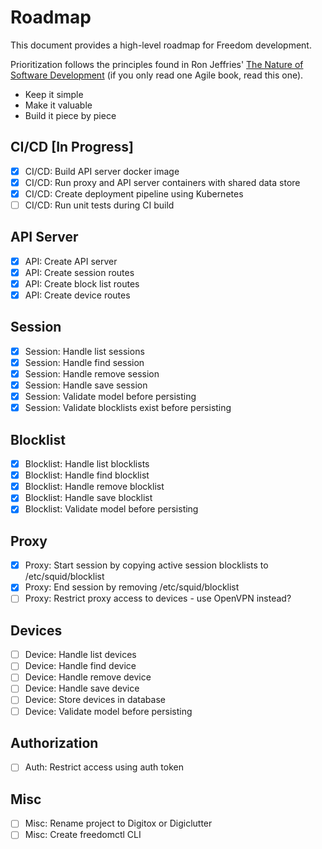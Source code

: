 # Roadmap

This document provides a high-level roadmap for Freedom development.

Prioritization follows the principles found in Ron Jeffries' [The Nature of Software Development](https://www.amazon.com/gp/product/1941222374/ref=as_li_tl?ie=UTF8&camp=1789&creative=9325&creativeASIN=1941222374&linkCode=as2&tag=github-jonathanfoster-freedom-20&linkId=eb959b758bf93091a58f633b92397024) (if you only read one Agile book, read this one).

* Keep it simple
* Make it valuable
* Build it piece by piece

## CI/CD [In Progress]

* [X] CI/CD: Build API server docker image
* [X] CI/CD: Run proxy and API server containers with shared data store
* [X] CI/CD: Create deployment pipeline using Kubernetes
* [ ] CI/CD: Run unit tests during CI build

## API Server

* [X] API: Create API server
* [X] API: Create session routes
* [X] API: Create block list routes
* [X] API: Create device routes

## Session

* [X] Session: Handle list sessions
* [X] Session: Handle find session
* [X] Session: Handle remove session
* [X] Session: Handle save session
* [X] Session: Validate model before persisting
* [X] Session: Validate blocklists exist before persisting

## Blocklist

* [X] Blocklist: Handle list blocklists
* [X] Blocklist: Handle find blocklist
* [X] Blocklist: Handle remove blocklist
* [X] Blocklist: Handle save blocklist
* [X] Blocklist: Validate model before persisting

## Proxy

* [X] Proxy: Start session by copying active session blocklists to /etc/squid/blocklist
* [X] Proxy: End session by removing /etc/squid/blocklist
* [ ] Proxy: Restrict proxy access to devices - use OpenVPN instead?

## Devices

* [ ] Device: Handle list devices
* [ ] Device: Handle find device
* [ ] Device: Handle remove device
* [ ] Device: Handle save device
* [ ] Device: Store devices in database
* [ ] Device: Validate model before persisting

## Authorization

* [ ] Auth: Restrict access using auth token

## Misc

* [ ] Misc: Rename project to Digitox or Digiclutter
* [ ] Misc: Create freedomctl CLI
